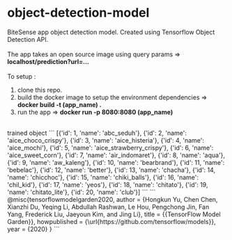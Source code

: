 # object-detection-model

BiteSense app object detection model. Created using Tensorflow Object Detection API. <br/>
<br/>
The app takes an open source image using query params => **localhost/prediction?url=...** <br/>
<br/>
To setup : 
1. clone this repo.
2. build the docker image to setup the environment dependencies => **docker build -t (app_name) .**
3. run the app => **docker run -p 8080:8080 (app_name)**
<br/>
trained object
```
[{'id': 1, 'name': 'abc_seduh'},
 {'id': 2, 'name': 'aice_choco_crispy'},
 {'id': 3, 'name': 'aice_histeria'},
 {'id': 4, 'name': 'aice_mochi'},
 {'id': 5, 'name': 'aice_strawberry_crispy'},
 {'id': 6, 'name': 'aice_sweet_corn'},
 {'id': 7, 'name': 'air_indomaret'},
 {'id': 8, 'name': 'aqua'},
 {'id': 9, 'name': 'aw_kaleng'},
 {'id': 10, 'name': 'bearbrand'},
 {'id': 11, 'name': 'bebelac'},
 {'id': 12, 'name': 'better'},
 {'id': 13, 'name': 'chacha'},
 {'id': 14, 'name': 'chicchoc'},
 {'id': 15, 'name': 'chiki_balls'},
 {'id': 16, 'name': 'chil_kid'},
 {'id': 17, 'name': 'yeos'},
 {'id': 18, 'name': 'chitato'},
 {'id': 19, 'name': 'chitato_lite'},
 {'id': 20, 'name': 'club'}]
```
```
@misc{tensorflowmodelgarden2020,
  author = {Hongkun Yu, Chen Chen, Xianzhi Du, Yeqing Li, Abdullah Rashwan, Le Hou, Pengchong Jin, Fan Yang,
            Frederick Liu, Jaeyoun Kim, and Jing Li},
  title = {{TensorFlow Model Garden}},
  howpublished = {\url{https://github.com/tensorflow/models}},
  year = {2020}
}
```
